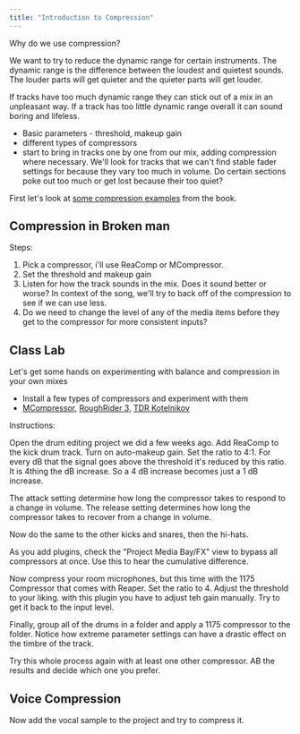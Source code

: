 ```yaml
---
title: "Introduction to Compression"
---
```


Why do we use compression?

We want to try to reduce the dynamic range for certain instruments. The dynamic range is the difference between the loudest and quietest sounds. The louder parts will get quieter and the quieter parts will get louder.

If tracks have too much dynamic range they can stick out of a mix in an unpleasant way. If a track has too little dynamic range overall it can sound boring and lifeless.

- Basic parameters - threshold, makeup gain
- different types of compressors
- start to bring in tracks one by one from our mix, adding compression where necessary. We'll look for tracks that we can't find stable fader settings for because they vary too much in volume. Do certain sections poke out too much or get lost because their too quiet?

First let's look at [some compression examples](https://cambridge-mt.com/ms/ch9/) from the book.

## Compression in Broken man

Steps:

1. Pick a compressor, i'll use ReaComp or MCompressor.
2. Set the threshold and makeup gain
3. Listen for how the track sounds in the mix. Does it sound better or worse? In context of the song, we'll try to back off of the compression to see if we can use less.
4. Do we need to change the level of any of the media items before they get to the compressor for more consistent inputs?

## Class Lab

Let's get some hands on experimenting with balance and compression in your own mixes

- Install a few types of compressors and experiment with them
- [MCompressor](https://www.meldaproduction.com/MCompressor), [RoughRider 3](https://www.audiodamage.com/pages/free-downloads), [TDR Kotelnikov](https://www.tokyodawn.net/tdr-kotelnikov/)

Instructions:

Open the drum editing project we did a few weeks ago. Add ReaComp to the kick drum track. Turn on auto-makeup gain. Set the ratio to 4:1. For every dB that the signal goes above the threshold it's reduced by this ratio. It is 4thing the dB increase. So a 4 dB increase becomes just a 1 dB increase.

The attack setting determine how long the compressor takes to respond to a change in volume. The release setting determines how long the compressor takes to recover from a change in volume.

Now do the same to the other kicks and snares, then the hi-hats.

As you add plugins, check the "Project Media Bay/FX" view to bypass all compressors at once. Use this to hear the cumulative difference.

Now compress your room microphones, but this time with the 1175 Compressor that comes with Reaper. Set the ratio to 4. Adjust the threshold to your liking. with this plugin you have to adjust teh gain manually. Try to get it back to the input level.

Finally, group all of the drums in a folder and apply a 1175 compressor to the folder. Notice how extreme parameter settings can have a drastic effect on the timbre of the track.

Try this whole process again with at least one other compressor. AB the results and decide which one you prefer.

## Voice Compression

Now add the vocal sample to the project and try to compress it.

